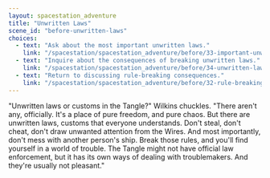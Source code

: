 ```yaml
---
layout: spacestation_adventure
title: "Unwritten Laws"
scene_id: "before-unwritten-laws"
choices:
  - text: "Ask about the most important unwritten laws."
    link: "/spacestation/spacestation_adventure/before/33-important-unwritten-laws"
  - text: "Inquire about the consequences of breaking unwritten laws."
    link: "/spacestation/spacestation_adventure/before/34-unwritten-law-consequences"
  - text: "Return to discussing rule-breaking consequences."
    link: "/spacestation/spacestation_adventure/before/32-rule-breaking-consequences"
---
```


"Unwritten laws or customs in the Tangle?" Wilkins chuckles. "There aren't any, officially. It's a place of pure freedom, and pure chaos. But there are unwritten laws, customs that everyone understands. Don't steal, don't cheat, don't draw unwanted attention from the Wires. And most importantly, don't mess with another person's ship. Break those rules, and you'll find yourself in a world of trouble. The Tangle might not have official law enforcement, but it has its own ways of dealing with troublemakers. And they're usually not pleasant."
